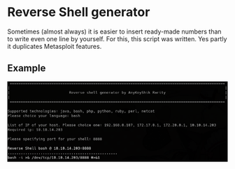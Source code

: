 # Reverse Shell generator

Sometimes (almost always) it is easier to insert ready-made numbers than to write even one line by yourself. For this, this script was written. Yes partly it duplicates Metasploit features.

## Example
![bash_demo](img/demo.png "Generate bash reverse shell")
